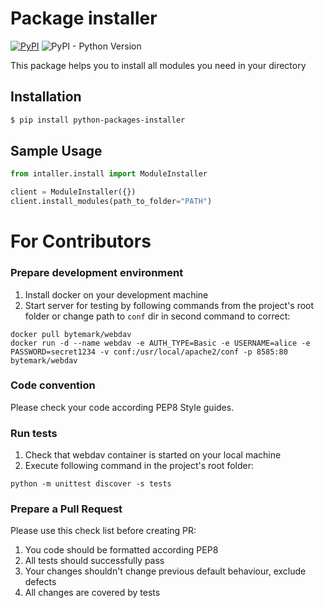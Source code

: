 Package installer 
=========
[![PyPI](https://img.shields.io/pypi/v/webdavclient3)](https://pypi.org/project/webdavclient3/) ![PyPI - Python Version](https://img.shields.io/pypi/pyversions/webdavclient3)  

This package helps you to install all modules you need in your directory

Installation
------------
```bash
$ pip install python-packages-installer
```

Sample Usage
------------

```python
from intaller.install import ModuleInstaller

client = ModuleInstaller({})
client.install_modules(path_to_folder="PATH")
```


# For Contributors

### Prepare development environment
1. Install docker on your development machine
1. Start server for testing by following commands from the project's root folder or change path to `conf` dir in second command to correct:
```shell script
docker pull bytemark/webdav
docker run -d --name webdav -e AUTH_TYPE=Basic -e USERNAME=alice -e PASSWORD=secret1234 -v conf:/usr/local/apache2/conf -p 8585:80 bytemark/webdav
``` 

### Code convention

Please check your code according PEP8 Style guides.

### Run tests
1. Check that webdav container is started on your local machine
1. Execute following command in the project's root folder:
```shell script
python -m unittest discover -s tests
```

### Prepare a Pull Request

Please use this check list before creating PR:
1. You code should be formatted according PEP8
1. All tests should successfully pass
1. Your changes shouldn't change previous default behaviour, exclude defects
1. All changes are covered by tests 
